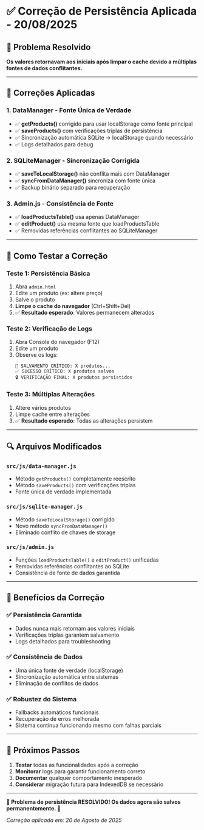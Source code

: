 # ✅ Correção de Persistência Aplicada - 20/08/2025

## 🎯 Problema Resolvido
**Os valores retornavam aos iniciais após limpar o cache devido a múltiplas fontes de dados conflitantes.**

---

## 🔧 Correções Aplicadas

### **1. DataManager - Fonte Única de Verdade**
- ✅ **getProducts()** corrigido para usar localStorage como fonte principal
- ✅ **saveProducts()** com verificações triplas de persistência
- ✅ Sincronização automática SQLite → localStorage quando necessário
- ✅ Logs detalhados para debug

### **2. SQLiteManager - Sincronização Corrigida**
- ✅ **saveToLocalStorage()** não conflita mais com DataManager
- ✅ **syncFromDataManager()** sincroniza com fonte única
- ✅ Backup binário separado para recuperação

### **3. Admin.js - Consistência de Fonte**
- ✅ **loadProductsTable()** usa apenas DataManager
- ✅ **editProduct()** usa mesma fonte que loadProductsTable
- ✅ Removidas referências conflitantes ao SQLiteManager

---

## 🚀 Como Testar a Correção

### **Teste 1: Persistência Básica**
1. Abra `admin.html`
2. Edite um produto (ex: altere preço)
3. Salve o produto
4. **Limpe o cache do navegador** (Ctrl+Shift+Del)
5. ✅ **Resultado esperado**: Valores permanecem alterados

### **Teste 2: Verificação de Logs**
1. Abra Console do navegador (F12)
2. Edite um produto
3. Observe os logs:
   ```
   💾 SALVAMENTO CRÍTICO: X produtos...
   ✅ SUCESSO CRÍTICO: X produtos salvos
   🔒 VERIFICAÇÃO FINAL: X produtos persistidos
   ```

### **Teste 3: Múltiplas Alterações**
1. Altere vários produtos
2. Limpe cache entre alterações
3. ✅ **Resultado esperado**: Todas as alterações persistem

---

## 🔍 Arquivos Modificados

### **`src/js/data-manager.js`**
- Método `getProducts()` completamente reescrito
- Método `saveProducts()` com verificações triplas
- Fonte única de verdade implementada

### **`src/js/sqlite-manager.js`**
- Método `saveToLocalStorage()` corrigido
- Novo método `syncFromDataManager()`
- Eliminado conflito de chaves de storage

### **`src/js/admin.js`**
- Funções `loadProductsTable()` e `editProduct()` unificadas
- Removidas referências conflitantes ao SQLite
- Consistência de fonte de dados garantida

---

## 🎉 Benefícios da Correção

### **✅ Persistência Garantida**
- Dados nunca mais retornam aos valores iniciais
- Verificações triplas garantem salvamento
- Logs detalhados para troubleshooting

### **✅ Consistência de Dados**
- Uma única fonte de verdade (localStorage)
- Sincronização automática entre sistemas
- Eliminação de conflitos de dados

### **✅ Robustez do Sistema**
- Fallbacks automáticos funcionais
- Recuperação de erros melhorada
- Sistema continua funcionando mesmo com falhas parciais

---

## 🔮 Próximos Passos

1. **Testar** todas as funcionalidades após a correção
2. **Monitorar** logs para garantir funcionamento correto
3. **Documentar** qualquer comportamento inesperado
4. **Considerar** migração futura para IndexedDB se necessário

---

**🎊 Problema de persistência RESOLVIDO! Os dados agora são salvos permanentemente. 🎊**

*Correção aplicada em: 20 de Agosto de 2025*